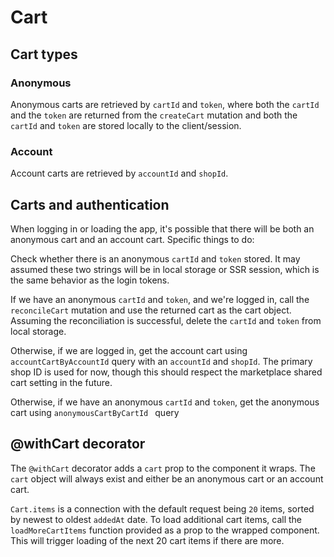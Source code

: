 # Cart

## Cart types

### Anonymous

Anonymous carts are retrieved by `cartId` and `token`, where both the `cartId` and the `token` are returned from the `createCart` mutation and both the `cartId` and `token` are stored locally to the client/session.

### Account

Account carts are retrieved by `accountId` and `shopId`.

## Carts and authentication

When logging in or loading the app, it's possible that there will be both an anonymous cart and an account cart.
Specific things to do:

Check whether there is an anonymous `cartId` and `token` stored. It may assumed these two strings will be in local storage or SSR session, which is the same behavior as the login tokens.

If we have an anonymous `cartId` and `token`, and we're logged in, call the `reconcileCart` mutation and use the returned cart as the cart object. Assuming the reconciliation is successful, delete the `cartId` and `token` from local storage.

Otherwise, if we are logged in, get the account cart using `accountCartByAccountId` query with an `accountId` and `shopId`. The primary shop ID  is used for now, though this should respect the marketplace shared cart setting in the future.

Otherwise, if we have an anonymous `cartId` and `token`, get the anonymous cart using `anonymousCartByCartId ` query

## @withCart decorator

The `@withCart` decorator adds a `cart` prop to the component it wraps. The `cart` object will always exist and either be an anonymous cart or an account cart.

`Cart.items` is a connection with the default request being `20` items, sorted by newest to oldest `addedAt` date. To load additional cart items, call the `loadMoreCartItems` function provided as a prop to the wrapped component. This will trigger loading of the next 20 cart items if there are more.

